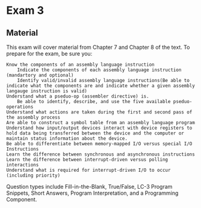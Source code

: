 # Exam 3
## Material

This exam will cover material from Chapter 7 and Chapter 8 of the text. To prepare for the exam, be sure you:
  

    Know the components of an assembly language instruction
        Indicate the components of each assembly language instruction (mandartory and optional)
        Identify valid/invalid assembly language instructions(Be able to indicate what the components are and indicate whether a given assembly langauge instruction is valid)
    Understand what a pseduo-op (assembler directive) is.
        Be able to identify, describe, and use the five available pseduo-operations
    Understand what actions are taken during the first and second pass of the assembly process
    Are able to construct a symbol table from an assembly language program
    Understand how input/output devices interact with device registers to hold data being transferred between the device and the computer or maintain status information about the device.
    Be able to differentiate between memory-mapped I/O versus special I/O Instructions
    Learn the difference between synchronous and asynchronous instructions
    Learn the difference between interrupt-driven versus polling interactions
    Understand what is required for interrupt-driven I/O to occur (including priority)

Question types include Fill-in-the-Blank, True/False, LC-3 Program Snippets, Short Answers, Program Interpretation, and a Programming Component.
